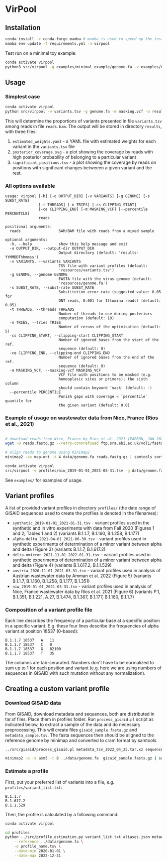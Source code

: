 # VirPool

## Installation

```bash
conda install -c conda-forge mamba # mamba is used to speed up the installation
mamba env update -f requirements.yml -n virpool
```

Test run on a minimal toy example:
```bash
conda activate virpool
python3 src/virpool -g examples/minimal_example/genome.fa -v examples/minimal_example/variants.tsv examples/minimal_example/reads.sam
```

## Usage

### Simplest case

```bash
conda activate virpool
python src/virpool -v variants.tsv -g genome.fa -m masking.vcf -o results reads.bam
```

This will determine the proportions of variants presented in file `variants.tsv` among reads in file `reads.bam`.
The output will be stored in directory `results`, with three files:

1. `estimated_weights.yaml` - a YAML file with estimated weights for each variant in the
   `variants.tsv` file
2. `posterior_coverage.svg` - a plot showing the coverage by reads with high posterior probability
   of belonging to a particular variant
3. `significant_positions.tsv` - a plot showing the coverage by reads on positions with significant
   changes betweeen a given variant and the rest.


### All options available

```
usage: virpool [-h] [-o OUTPUT_DIR] [-v VARIANTS] [-g GENOME] [-s SUBST_RATE]
               [-t THREADS] [-n TRIES] [-cs CLIPPING_START]
               [-ce CLIPPING_END] [-m MASKING_VCF] [--percentile PERCENTILE]
               reads

positional arguments:
  reads                 SAM/BAM file with reads from a mixed sample

optional arguments:
  -h, --help            show this help message and exit
  -o OUTPUT_DIR, --output-dir OUTPUT_DIR
                        Output directory (default: 'results-YYMMDDThhmmss')
  -v VARIANTS, --variants VARIANTS
                        TSV file with variant profiles (default:
                        'resources/variants.tsv')
  -g GENOME, --genome GENOME
                        FASTA file with the virus genome (default:
                        'resources/genome.fa')
  -s SUBST_RATE, --subst-rate SUBST_RATE
                        Substitution error rate (suggested value: 0.05 for
                        ONT reads, 0.001 for Illumina reads) (default: 0.05)
  -t THREADS, --threads THREADS
                        Number of threads to use during posteriors
                        computation (default: 10)
  -n TRIES, --tries TRIES
                        Number of reruns of the optimisation (default: 5)
  -cs CLIPPING_START, --clipping-start CLIPPING_START
                        Number of ignored bases from the start of the ref.
                        sequence (default: 0)
  -ce CLIPPING_END, --clipping-end CLIPPING_END
                        Number of ignored bases from the end of the ref.
                        sequence (default: 0)
  -m MASKING_VCF, --masking-vcf MASKING_VCF
                        VCF file with positions to be masked (e.g.
                        homeoplasic sites or primers); the sixth column
                        should contain keyword 'mask' (default: -)
  --percentile PERCENTILE
                        Punish gaps with coverage < `percentile` quantile for
                        the given variant (default: 0.0)

```

### Example of usage on wastewater data from Nice, France (Rios et al., 2021)

```bash

# download reads from Nice, France by Rios et al. 2021 (FABRON, JAN 2021)
wget -O reads.fastq.gz --retry-connrefused ftp.sra.ebi.ac.uk/vol1/fastq/SRR152/052/SRR15275952/SRR15275952_1.fastq.gz

# align reads to genome using minimap2
minimap2 -ax map-ont -t 4 data/genome.fa reads.fastq.gz | samtools sort -o reads.bam

conda activate virpool
src/virpool -v profiles/niw_2019-01-01_2021-03-31.tsv -g data/genome.fa -m data/ont-short.masking.vcf reads.bam
```


See `examples/` for examples of usage.

## Variant profiles

A list of provided variant profiles in directory `profiles/` (the date range of GISAID sequences used to create the profiles is denoted in the filenames):

- `synthetic_2019-01-01_2021-01-31.tsv` - variant profiles used in the synthetic and in vitro experiments with data from Fall 2020 (Figures 1 and 2; Tables 1 and 2) (variants B.1.1.7, B.1.160, B.1.258, B.1.177)
- `alpha-delta_2021-04-01_2021-06-30.tsv` - variant profiles used in synthetic experiments of determination of a minor variant between alpha and delta (Figure 3) (variants B.1.1.7, B.1.617.2)
- `delta-omicron_2021-11-01_2022-01-31.tsv` - variant profiles used in synthetic experiments of determination of a minor variant between alpha and delta (Figure 4) (variants B.1.617.2, B.1.1.529)
- `austria_2020-11-01_2021-03-31.tsv` - variant profiles used in analysis of Austrian wastewater data by Amman et al. 2022 (Figure 5) (variants B.1.1.7, B.1.160, B.1.258, B.1.177, B.1.351)
- `niw_2019-01-01_2021-03-31.tsv` - variant profiles used in analysis of Nice, France wastewater data by Rios et al. 2021 (Figure 6) (variants P.1, B.1.351, B.1.221, A.27, B.1.474, B.1.367, B.1.177, B.1.160, B.1.1.7)


### Composition of a variant profile file

Each line describes the frequency of a particular base at a specific position in a specific variant.
E.g. these four lines describe the frequencies of alpha variant at position 18537 (0-based):

```
B.1.1.7	18537	A	11
B.1.1.7	18537	C	0
B.1.1.7	18537	G	82100
B.1.1.7	18537	T	35
```

The columns are tab-serarated. Numbers don't have to be normalized to sum up to 1 for each position and variant (e.g. here we are using numbers of sequences in GISAID with such mutation without any normalization).

## Creating a custom variant profile

### Download GISAID data

From GISAID, download metadata and sequences, both are distributed in tar.xf files. Place them in profiles folder. Run `process_gisaid.pl` script as indicated below, to extract a sample of the data and do necessary preprocessing. This will create files `gisaid_sample.fasta.gz` and `metadata_sample.tsv`. The fasta sequences then should be aligned to the reference genome by minimap and converted to cram format by samtools.

```bash
../src/gisaid/process_gisaid.pl metadata_tsv_2022_04_25.tar.xz sequences_fasta_2022_04_25.tar.xz metadata_sample.tsv gisaid_sample.fasta.gz

minimap2 -a -x asm5 -t 8 ../data/genome.fa  gisaid_sample.fasta.gz | samtools view -S -C -T ../data/genome.fa - > gisaid_sample.cram
```

### Estimate a profile

First, put your preferred list of variants into a file, e.g. `profiles/variant_list.txt`:

```
B.1.1.7
B.1.617.2
B.1.1.529
```

Then, the profile is calculated by a following command:

```bash
conda activate virpool

cd profiles
python ../src/profile_estimation.py variant_list.txt aliases.json metadata_sample.tsv gisaid_sample.cram \
    --reference ../data/genome.fa \
    -o profile_name.tsv \
    --date-min 2020-01-01 \
    --date-max 2022-12-31
```
